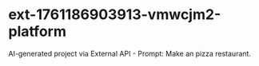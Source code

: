 # ext-1761186903913-vmwcjm2-platform
AI-generated project via External API - Prompt: Make an pizza restaurant.
